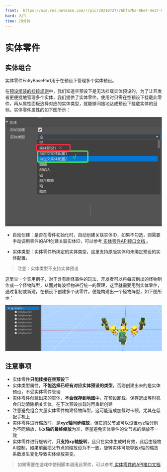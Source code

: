 ```yaml
---
front: 	https://nie.res.netease.com/r/pic/20210727/76bfa7be-0be4-4e27-91a3-b5268695f359.png
hard: 入门
time: 20分钟
---
```


# 实体零件

## 实体组合

实体零件EntiyBasePart用于在预设下管理多个实体预设。

在[预设组装的挂接规则](../../../14-预设玩法编程/11-深入理解预设/1-组装预设.md)中，我们知道空预设下是无法挂载实体预设的，为了让开发者更便捷地管理多个实体，我们提供了实体零件。使用时只需在空预设下挂载此零件，再从属性面板选择对应的实体类型，就能够间接地达成预设下挂载实体的目标。实体零件属性的如下图所示：

![custommonster](./images/custommonster.png)

- 自动创建：是否在零件初始化时，自动创建关联实体ID，如果不勾选，则需要手动调用零件的API创建关联实体ID，可以参考<a href="../../../../../mcdocs/3-PresetAPI/预设对象/零件/实体零件EntityBasePart.html" rel="noopenner"> 实体零件API接口文档 </a>。

- 实体类型：实体零件所绑定的实体类型，这里支持原版实体和未绑定预设的实体配置。
>注意：实体类型不支持实体预设

这里举一个实用例子，对于含有刷怪事件的玩法，开发者可以将每波刷出的怪物制作成一个怪物阵型，从而对每波怪物进行统一的管理，这里就需要用到实体零件，
通过复制或新建，在预设下创建多个该零件，便能构建出一个怪物阵型，如下图所示：

![monsterFormation](./images/monsterFormation.png)



## 注意事项

- 实体零件**只能挂接在空预设**下
- 实体类型属性，**不能选择已经有对应实体预设的类型**，否则创建出来的是实体预设，不受实体零件管理
- 实体零件创建出来的实体，**不会保存到地图**中，在预设卸载，保存退出等时机会自动清除相关实体，在下次预设加载时再重新创建
- 注意避免组合大量实体零件构建怪物阵型，这可能造成加载时卡顿，尤其在低配手机上
- 实体零件进行缩放时，是**xyz轴同步缩放**，但它的父节点可以设置xyz轴分别为不同缩放，以**x轴的最终缩放**为准，尽量避免实体零件的父节点的缩放不一致
- 实体零件进行旋转时，**只支持xy轴旋转**，且只在实体生成时有效，此后由怪物AI控制，如果前面把父节点的缩放设为不一致，旋转实体可能导致x轴的缩放系数发生变化导致实体缩放突变。



>如果需要在游戏中使用脚本调用此零件，可以参考<a href="../../../../../mcdocs/3-PresetAPI/预设对象/零件/实体零件EntityBasePart.html" rel="noopenner"> 实体零件的API接口文档 </a>